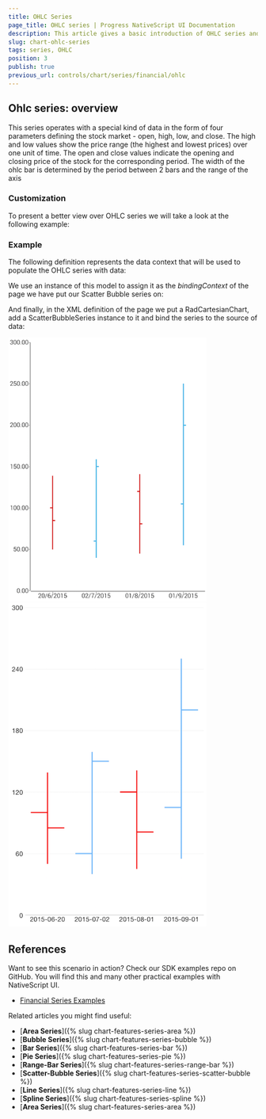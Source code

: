 ```yaml
---
title: OHLC Series
page_title: OHLC series | Progress NativeScript UI Documentation
description: This article gives a basic introduction of OHLC series and continues with a sample scenario of how OHLC series are used.
slug: chart-ohlc-series
tags: series, OHLC
position: 3
publish: true
previous_url: controls/chart/series/financial/ohlc
---
```


## Ohlc series: overview
This series operates with a special kind of data in the form of four parameters defining the stock market - open, high, low, and close. The high and low values show the price range (the highest and lowest prices) over one unit of time. The open and close values indicate the opening and closing price of the stock for the corresponding period. The width of the ohlc bar is determined by the period between 2 bars and the range of the axis

### Customization

To present a better view over OHLC series we will take a look at the following example:

### Example
The following definition represents the data context that will be used to populate the OHLC series with data:

<snippet id='ohlc-data-model'/>

We use an instance of this model to assign it as the *bindingContext* of the page we have put our Scatter Bubble series on:

<snippet id='binding-context-ohlc-series'/>

And finally, in the XML definition of the page we put a RadCartesianChart, add a ScatterBubbleSeries instance to it and bind the series to the source of data:

<snippet id='ohlc-series'/>

![Cartesian chart: OHLC series](../../../../img/ns_ui/ohlc_series_anroid.png " Scatter Bubble series on Android.") ![Cartesian chart: OHLC series](../../../../img/ns_ui/ohlc_series_ios.png "Scatter Bubble series on iOS.")

## References
Want to see this scenario in action?
Check our SDK examples repo on GitHub. You will find this and many other practical examples with NativeScript UI.

* [Financial Series Examples](https://github.com/telerik/nativescript-ui-samples/tree/master/chart/app/examples/series/financial)

Related articles you might find useful:

* [**Area Series**]({% slug chart-features-series-area %})
* [**Bubble Series**]({% slug chart-features-series-bubble %})
* [**Bar Series**]({% slug chart-features-series-bar %})
* [**Pie Series**]({% slug chart-features-series-pie %})
* [**Range-Bar Series**]({% slug chart-features-series-range-bar %})
* [**Scatter-Bubble Series**]({% slug chart-features-series-scatter-bubble %})
* [**Line Series**]({% slug chart-features-series-line %})
* [**Spline Series**]({% slug chart-features-series-spline %})
* [**Area Series**]({% slug chart-features-series-area %})